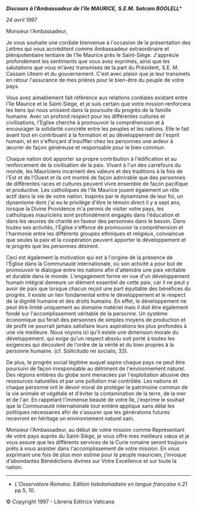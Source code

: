 ***Discours à l’Ambassadeur de l’île MAURICE,*** ***S.E.M. Satcam BOOLELL****

*24 avril 1997*

Monsieur l'Ambassadeur,

Je vous souhaite une cordiale bienvenue à l'occasion de la présentation des Lettres qui vous accréditent comme Ambassadeur extraordinaire et plénipotentiaire tentiaire de l'île Maurice près le Saint-Siège. J'apprécie profondément les sentiments que vous avez exprimés, ainsi que les salutations que vous m'avez transmises de la part du Président, S.E. M. Cassam Uteem et du gouvernement. C'est avec plaisir que je leur transmets en retour l'assurance de mes prières pour le bien-être du peuple de votre pays.

Vous avez aimablement fait référence aux relations cordiales existant entre l'île Maurice et le Saint-Siège, et je suis certain que votre mission renforcera les liens qui nous unissent dans la poursuite du progrès de la famille humaine. Avec un profond respect pour les différentes cultures et civilisations, l'Église cherche à promouvoir la compréhension et à encourager la solidarité concrète entre les peuples et les nations. Elle le fait avant tout en contribuant à la formation et au développement de l'esprit humain, et en s'efforçant d'insuffler chez les personnes une ardeur à œuvrer de façon généreuse et responsable pour le bien commun.

Chaque nation doit apporter sa propre contribution à l'édification et au renforcement de la civilisation de la paix. Vivant à l'un des carrefours du monde, les Mauriciens incarnent des valeurs et des traditions à la fois de l'Est et de l'Ouest et ils ont montré de façon admirable que des personnes de différentes races et cultures peuvent vivre ensemble de façon pacifique et productive. Les catholiques de l'île Maurice jouent également un rôle actif dans la vie de votre nation. Inspirés par le dynamisme de leur foi, un dynamisme dont j'ai eu le privilège d'être le témoin direct il y a sept ans, lorsque la Divine Providence m'a permis de visiter votre pays, les catholiques mauriciens sont profondément engagés dans l'éducation et dans les œuvres de charité en faveur des personnes dans le besoin. Dans toutes ses activités, l'Église s'efforce de promouvoir la compréhension et l'harmonie entre les différents groupes ethniques et religieux, convaincue que seules la paix et la coopération peuvent apporter le développement et le progrès que les personnes désirent.

Ceci est également la motivation qui est à l'origine de la présence de l'Église dans la Communauté internationale, où son activité a pour but de promouvoir le dialogue entre les nations afin d'atteindre une paix véritable et durable dans le monde. L'engagement ferme en vue d'un développement humain intégral demeure un élément essentiel de cette paix, car il ne peut y avoir de paix que lorsque chacun reçoit une part équitable des bénéfices du progrès. Il existe un lien fondamental entre le développement et le respect de la dignité humaine et des droits humains. En effet, le développement ne peut être limité uniquement au domaine matériel mais il doit être également fondé sur l'accomplissement véritable de la personne. Un système économique qui ferait des personnes de simples moyens de production et de profit ne pourrait jamais satisfaire leurs aspirations les plus profondes à une vie meilleure. Nous voyons ici qu'il existe une dimension morale du développement, qui exige qu'un respect absolu soit porté à toutes les exigences qui découlent de l'ordre de la vérité et du bien propres à la personne humaine. (cf. Sollicitudo rei socialis, 33).

De plus, le progrès social légitime auquel aspire chaque pays ne peut être poursuivi de façon irresponsable au détriment de l'environnement naturel. Des régions entières du globe sont menacées par l'exploitation abusive des ressources naturelles et par une pollution mal contrôlée. Les nations et chaque personne ont le devoir moral de protéger le patrimoine commun de la vie animale et végétale et d'éviter la contamination de la terre, de la mer et de l'air. En rappelant l'immense beauté de votre île, j'exprime le souhait que la Communauté internationale tout entière applique sans délai les politiques nécessaires afin de s'assurer que les générations futures recevront en héritage un environnement naturel sain.

Monsieur l'Ambassadeur, au début de votre mission comme Représentant de votre pays auprès du Saint-Siège, je vous offre mes meilleurs vœux et je vous assure que les différents services de la Curie romaine seront toujours prêts à vous assister dans l'accomplissement de votre mission. En vous exprimant une fois de plus mon estime pour le peuple mauricien, j'invoque d'abondantes Bénédictions divines sur Votre Excellence et sur toute la nation.

* * *

* *L'Osservatore Romano. Edition hebdomadaire en langue française* n.21 pp.5, 10.

© Copyright 1997 - Libreria Editrice Vaticana